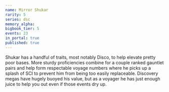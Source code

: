```yaml
---
name: Mirror Shukar
rarity: 5
series: dsc
memory_alpha:
bigbook_tier: 5
events: 23
in_portal: true
published: true
---
```


Shukar has a handful of traits, most notably Disco, to help elevate pretty poor bases. More sturdy proficiencies combine for a couple ranked gauntlet pairs and help form respectable voyage numbers where he picks up a splash of SCI to prevent him from being too easily replaceable. Discovery megas have hugely buoyed his value, but as a voyager he has just enough juice to help you out even if those events dry up.
